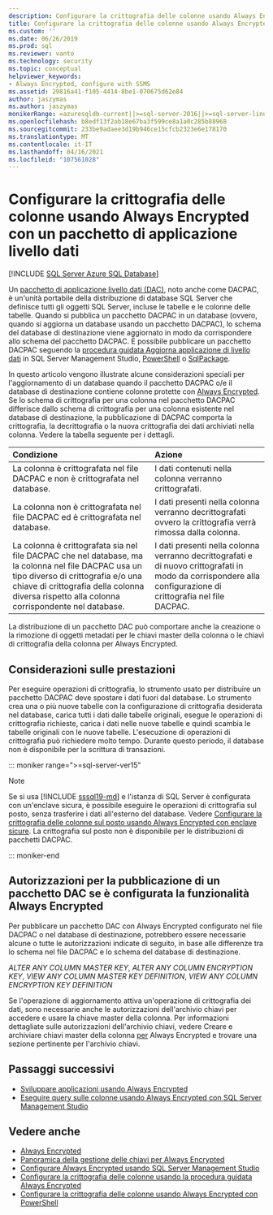 ```yaml
---
description: Configurare la crittografia delle colonne usando Always Encrypted con un pacchetto di applicazione livello dati
title: Configurare la crittografia delle colonne usando Always Encrypted con un pacchetto di applicazione livello dati | Microsoft Docs
ms.custom: ''
ms.date: 06/26/2019
ms.prod: sql
ms.reviewer: vanto
ms.technology: security
ms.topic: conceptual
helpviewer_keywords:
- Always Encrypted, configure with SSMS
ms.assetid: 29816a41-f105-4414-8be1-070675d62e84
author: jaszymas
ms.author: jaszymas
monikerRange: =azuresqldb-current||>=sql-server-2016||>=sql-server-linux-2017||=azuresqldb-mi-current
ms.openlocfilehash: b8edf13f2ab18e67ba3f599ce8a1a0c285b88968
ms.sourcegitcommit: 233be9adaee3d19b946ce15cfcb2323e6e178170
ms.translationtype: MT
ms.contentlocale: it-IT
ms.lasthandoff: 04/16/2021
ms.locfileid: "107561028"
---
```

# <a name="configure-column-encryption-using-always-encrypted-with-a-dac-package"></a>Configurare la crittografia delle colonne usando Always Encrypted con un pacchetto di applicazione livello dati 
[!INCLUDE [SQL Server Azure SQL Database](../../../includes/applies-to-version/sql-asdb.md)]

Un [pacchetto di applicazione livello dati (DAC)](../../data-tier-applications/data-tier-applications.md), noto anche come DACPAC, è un'unità portabile della distribuzione di database SQL Server che definisce tutti gli oggetti SQL Server, incluse le tabelle e le colonne delle tabelle. Quando si pubblica un pacchetto DACPAC in un database (ovvero, quando si aggiorna un database usando un pacchetto DACPAC), lo schema del database di destinazione viene aggiornato in modo da corrispondere allo schema del pacchetto DACPAC. È possibile pubblicare un pacchetto DACPAC seguendo la [procedura guidata Aggiorna applicazione di livello dati](../../data-tier-applications/upgrade-a-data-tier-application.md#UsingDACUpgradeWizard) in SQL Server Management Studio, [PowerShell](../../data-tier-applications/upgrade-a-data-tier-application.md#UpgradeDACPowerShell) o [SqlPackage](../../../tools/sqlpackage/sqlpackage-publish.md).

In questo articolo vengono illustrate alcune considerazioni speciali per l'aggiornamento di un database quando il pacchetto DACPAC o/e il database di destinazione contiene colonne protette con [Always Encrypted](always-encrypted-database-engine.md). Se lo schema di crittografia per una colonna nel pacchetto DACPAC differisce dallo schema di crittografia per una colonna esistente nel database di destinazione, la pubblicazione di DACPAC comporta la crittografia, la decrittografia o la nuova crittografia dei dati archiviati nella colonna. Vedere la tabella seguente per i dettagli.

| Condizione|Azione|
|:---|:---|
|La colonna è crittografata nel file DACPAC e non è crittografata nel database.| I dati contenuti nella colonna verranno crittografati.|
|La colonna non è crittografata nel file DACPAC ed è crittografata nel database.| I dati presenti nella colonna verranno decrittografati ovvero la crittografia verrà rimossa dalla colonna.|
| La colonna è crittografata sia nel file DACPAC che nel database, ma la colonna nel file DACPAC usa un tipo diverso di crittografia e/o una chiave di crittografia della colonna diversa rispetto alla colonna corrispondente nel database.|I dati presenti nella colonna verranno decrittografati e di nuovo crittografati in modo da corrispondere alla configurazione di crittografia nel file DACPAC.|

La distribuzione di un pacchetto DAC può comportare anche la creazione o la rimozione di oggetti metadati per le chiavi master della colonna o le chiavi di crittografia della colonna per Always Encrypted.

## <a name="performance-considerations"></a>Considerazioni sulle prestazioni
Per eseguire operazioni di crittografia, lo strumento usato per distribuire un pacchetto DACPAC deve spostare i dati fuori dal database. Lo strumento crea una o più nuove tabelle con la configurazione di crittografia desiderata nel database, carica tutti i dati dalle tabelle originali, esegue le operazioni di crittografia richieste, carica i dati nelle nuove tabelle e quindi scambia le tabelle originali con le nuove tabelle. L'esecuzione di operazioni di crittografia può richiedere molto tempo. Durante questo periodo, il database non è disponibile per la scrittura di transazioni. 

::: moniker range=">=sql-server-ver15"

> [!NOTE]
> Se si usa [!INCLUDE [sssql19-md](../../../includes/sssql19-md.md)] e l'istanza di SQL Server è configurata con un'enclave sicura, è possibile eseguire le operazioni di crittografia sul posto, senza trasferire i dati all'esterno del database. Vedere [Configurare la crittografia delle colonne sul posto usando Always Encrypted con enclave sicure](always-encrypted-enclaves-configure-encryption.md). La crittografia sul posto non è disponibile per le distribuzioni di pacchetti DACPAC.

::: moniker-end

## <a name="permissions-for-publishing-a-dac-package-if-always-encrypted-is-set-up"></a>Autorizzazioni per la pubblicazione di un pacchetto DAC se è configurata la funzionalità Always Encrypted

Per pubblicare un pacchetto DAC con Always Encrypted configurato nel file DACPAC o nel database di destinazione, potrebbero essere necessarie alcune o tutte le autorizzazioni indicate di seguito, in base alle differenze tra lo schema nel file DACPAC e lo schema del database di destinazione.

*ALTER ANY COLUMN MASTER KEY*, *ALTER ANY COLUMN ENCRYPTION KEY*, *VIEW ANY COLUMN MASTER KEY DEFINITION*, *VIEW ANY COLUMN ENCRYPTION KEY DEFINITION*

Se l'operazione di aggiornamento attiva un'operazione di crittografia dei dati, sono necessarie anche le autorizzazioni dell'archivio chiavi per accedere e usare la chiave master della colonna. Per informazioni dettagliate sulle autorizzazioni dell'archivio chiavi, vedere Creare e archiviare chiavi master della colonna [per](create-and-store-column-master-keys-always-encrypted.md) Always Encrypted e trovare una sezione pertinente per l'archivio chiavi.

 
## <a name="next-steps"></a>Passaggi successivi
- [Sviluppare applicazioni usando Always Encrypted](always-encrypted-client-development.md)
- [Eseguire query sulle colonne usando Always Encrypted con SQL Server Management Studio](always-encrypted-query-columns-ssms.md)

## <a name="see-also"></a>Vedere anche  
 - [Always Encrypted](../../../relational-databases/security/encryption/always-encrypted-database-engine.md)
 - [Panoramica della gestione delle chiavi per Always Encrypted](overview-of-key-management-for-always-encrypted.md) 
 - [Configurare Always Encrypted usando SQL Server Management Studio](configure-always-encrypted-using-sql-server-management-studio.md)
 - [Configurare la crittografia delle colonne usando la procedura guidata Always Encrypted](always-encrypted-wizard.md)
 - [Configurare la crittografia delle colonne usando Always Encrypted con PowerShell](configure-column-encryption-using-powershell.md)
 
